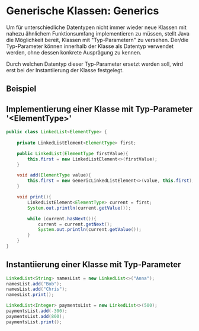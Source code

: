 # Generische Klassen: Generics

Um für unterschiedliche Datentypen nicht immer wieder neue Klassen mit nahezu ähnlichem Funktionsumfang implementieren
zu müssen, stellt Java die Möglichkeit bereit, Klassen mit "Typ-Parametern" zu versehen.
Der/die Typ-Parameter können innerhalb der Klasse als Datentyp verwendet werden, ohne dessen konkrete Ausprägung zu
kennen.

Durch welchen Datentyp dieser Typ-Parameter ersetzt werden soll, wird erst bei der Instantiierung der Klasse festgelegt. 

## Beispiel

## Implementierung einer Klasse mit Typ-Parameter '\<ElementType\>'

```java
public class LinkedList<ElementType> {
    
    private LinkedListElement<ElementType> first;

    public LinkedList(ElementType firstValue){
        this.first = new LinkedListElement<>(firstValue);
    }

    void add(ElementType value){
        this.first = new GenericLinkedListElement<>(value, this.first);
    }

    void print(){
        LinkedListElement<ElementType> current = first;
        System.out.println(current.getValue());

        while (current.hasNext()){
            current = current.getNext();
            System.out.println(current.getValue());
        }
    }
}
```

## Instantiierung einer Klasse mit Typ-Parameter

```java
LinkedList<String> namesList = new LinkedList<>("Anna");
namesList.add("Bob");
namesList.add("Chris");
namesList.print();

LinkedList<Integer> paymentsList = new LinkedList<>(500);
paymentsList.add(-300);
paymentsList.add(800);
paymentsList.print();
```